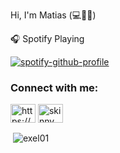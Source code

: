 
Hi, I'm Matias (💻💖🍕) 



🎧 Spotify Playing

[![spotify-github-profile](https://spotify-github-profile.vercel.app/api/view?uid=matiasa.qo&cover_image=true&theme=default&bar_color=151e9e&bar_color_cover=true)](https://spotify-github-profile.vercel.app/api/view?uid=matiasa.qo&redirect=true)

<h3 align="left">Connect with me:</h3>
<p align="left">
<a href="https://linkedin.com/in/https://www.linkedin.com/in/matias-quiroz-84b3b318a/" target="blank"><img align="center" src="https://raw.githubusercontent.com/rahuldkjain/github-profile-readme-generator/master/src/images/icons/Social/linked-in-alt.svg" alt="https://www.linkedin.com/in/matias-quiroz-84b3b318a/" height="30" width="40" /></a>
<a href="https://instagram.com/skinnym1nd" target="blank"><img align="center" src="https://raw.githubusercontent.com/rahuldkjain/github-profile-readme-generator/master/src/images/icons/Social/instagram.svg" alt="skinny.m1nd" height="30" width="40" /></a>
</p>


<p>&nbsp;<img align="center" src="https://github-readme-stats.vercel.app/api?username=exel01&show_icons=true&locale=en" alt="exel01" /></p>
